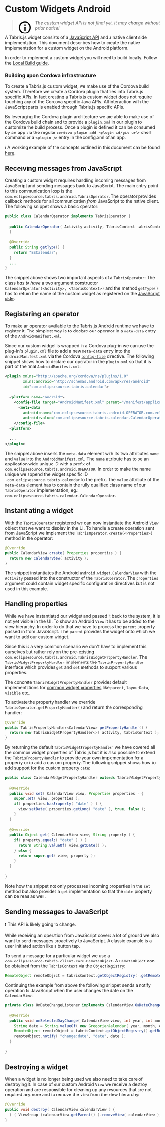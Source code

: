 ---
---
# Custom Widgets Android

> <img align="left" src="img/note.png"> <i>The custom widget API is not final yet. It may change without prior notice!</i>

A Tabris.js widget consists of a [JavaScript API](custom-widgets.md) and a native client side implementation. This document describes how to create the native implementation for a custom widget on the Android platform.

In order to implement a custom widget you will need to build locally. Follow the [Local Build guide](local-build.md).

### Building upon Cordova infrastructure

To create a Tabris.js custom widget, we make use of the Cordova build system. Therefore we create a Cordova plugin that ties into Tabris.js specific APIs. In fact creating a Tabris.js custom widget does not require touching any of the Cordova specific Java APIs. All interaction with the JavaScript parts is enabled through Tabris.js specific APIs.

By leveraging the Cordova plugin architecture we are able to make use of the Cordova build chain and to provide a `plugin.xml` in our plugin to customize the build process. Once a plugin is defined it can be consumed by an app via the regular `cordova plugin add <plugin-id/git-url>` shell command or a `<plugin />` entry in the config.xml of an app.

:information_source: A working example of the concepts outlined in this document can be found [here](https://github.com/eclipsesource/tabris-calendar).

## Receiving messages from JavaScript

Creating a custom widget requires handling incoming messages from JavaScript and sending messages back to JavaScript. The main entry point to this communication loop is the `com.eclipsesource.tabris.android.TabrisOperator`. The operator provides callback methods for all communication _from_ JavaScript to the native client. The following snippet shows a basic operator:

```java
public class CalendarOperator implements TabrisOperator {

  public CalendarOperator( Activity activity, TabrisContext tabrisContext ) {
  }

  @Override
  public String getType() {
    return "ESCalendar";
  }
  ...
}
```

The snippet above shows two important aspects of a `TabrisOperator`: The class _has to have_ a two argument constructor `CalendarOperator(<Activity>, <TabrisContext>)` and the method `getType()` has to return the name of the custom widget as registered on the [JavaScript side](custom-widgets.md).

## Registering an operator

To make an operator available to the Tabris.js Android runtime we have to register it. The simplest way is to declare our operator in a `meta-data` entry of the `AndroidManifest.xml`.

Since our custom widget is wrapped in a Cordova plug-in we can use the plug-in's `plugin.xml` file to add a new `meta-data` entry into the `AndroidManifest.xml` via the Cordova [`config-file`](https://cordova.apache.org/docs/en/5.0.0/plugin_ref_spec.md.html) directive. The following snippet shows how to declare our operator in the `plugin.xml` so that it is part of the final `AndroidManifest.xml`:

```xml
<plugin xmlns="http://apache.org/cordova/ns/plugins/1.0"
        xmlns:android="http://schemas.android.com/apk/res/android"
        id="com.eclipsesource.tabris.calendar">

  <platform name="android">
    <config-file target="AndroidManifest.xml" parent="/manifest/application">
      <meta-data
        android:name="com.eclipsesource.tabris.android.OPERATOR.com.eclipsesource.tabris.calendar"
        android:value="com.eclipsesource.tabris.calendar.CalendarOperator" />
    </config-file>
  <platform>

  ...
</plugin>
```

The snippet above inserts the `meta-data` element with its two attributes `name` and `value` into the `AndroidManifest.xml`. The `name` attribute has to be an application wide unique ID with a prefix of `com.eclipsesource.tabris.android.OPERATOR`. In order to make the name unique we append the widget specific ID `.com.eclipsesource.tabris.calendar` to the prefix. The `value` attribute of the `meta-data` element has to contain the fully qualified class name of our `TabrisOperator` implementation, eg.: `com.eclipsesource.tabris.calendar.CalendarOperator`.

## Instantiating a widget

With the `TabrisOperator` registered we can now instantiate the Android `View` object that we want to display in the UI. To handle a create operation sent from JavaScript we implement the `TabrisOperator.create(<Properties>)` method in the operator:

```java
@Override
public CalendarView create( Properties properties ) {
  return new CalendarView( activity );
}
```

The snippet instantiates the Android `android.widget.CalendarView` with the `Activity` passed into the constructor of the `TabrisOperator`. The `properties`  argument could contain widget specific configuration directives but is not used in this example.

## Handling properties

While we have instantiated our widget and passed it back to the system, it is not yet visible in the UI. To show an Android `View` it has to be added to the view hierarchy. In order to do that we have to process the `parent` property passed in from JavaScript. The `parent` provides the widget onto which we want to add our custom widget.

Since this is a very common scenario we don't have to implement this ourselves but rather rely on the pre-existing `com.eclipsesource.tabris.android.TabrisWidgetPropertyHandler`. The `TabrisWidgetPropertyHandler` implements the `TabrisPropertyHandler` interface which provides `get` and `set` methods to support various properties.

The concrete `TabrisWidgetPropertyHandler` provides default implementations for [common widget properties](https://tabrisjs.com/documentation/latest/api/Widget#properties) like `parent`, `layoutData`, `visible` etc..

To activate the property handler we override `TabrisOperator.getPropertyHandler()` and return the corresponding handler:

```java
@Override
public TabrisPropertyHandler<CalendarView> getPropertyHandler() {
  return new TabrisWidgetPropertyHandler<>( activity, tabrisContext );
}
```

By returning the default `TabrisWidgetPropertyHandler` we have covered all the common widget properties of Tabris.js but it is also possible to extend the `TabrisPropertyHandler` to provide your own implementation for a property or to add a custom property. The following snippet shows how to add support for the custom property `date`:

```java
public class CalendarWidgetPropertyHandler extends TabrisWidgetPropertyHandler<CalendarView> {

  @Override
  public void set( CalendarView view, Properties properties ) {
    super.set( view, properties );
    if( properties.hasProperty( "date" ) ) {
      view.setDate( properties.getLong( "date" ), true, false );
    }
  }

  @Override
  public Object get( CalendarView view, String property ) {
    if( property.equals( "date" ) ) {
      return String.valueOf( view.getDate() );
    } else {
      return super.get( view, property );
    }
  }

}
```

Note how the snippet not only processes incoming properties in the `set` method but also provides a `get` implementation so that the `date` property can be read as well.

## Sending messages to JavaScript

:exclamation: This API is likely going to change.

While receiving an operation from JavaScript covers a lot of ground we also want to send messages proactively to JavaScript. A classic example is a user initiated action like a button tap.

To send a message for a particular widget we use a `com.eclipsesource.tabris.client.core.RemoteObject`. A `RemoteObject` can be obtained from the `TabrisContext` via the `ObjectRegistry`:

```java
RemoteObject remoteObject = tabrisContext.getObjectRegistry().getRemoteObjectForObject( view );
```

Continuing the example from above the following snippet sends a notify operation to JavaScript when the user changes the date on the `CalendarView`:

```java
private class OnDateChangeListener implements CalendarView.OnDateChangeListener {

  @Override
  public void onSelectedDayChange( CalendarView view, int year, int month, int dayOfMonth ) {
    String date = String.valueOf( new GregorianCalendar( year, month, dayOfMonth + 1 ).getTimeInMillis() );
    RemoteObject remoteObject = tabrisContext.getObjectRegistry().getRemoteObjectForObject( view );
    remoteObject.notify( "change:date", "date", date );
  }

}
```

## Destroying a widget

When a widget is no longer being used we also need to take care of destroying it. In case of our custom Android `View` we receive a destroy operation and are responsible for cleaning up any resources that are not required anymore and to remove the `View` from the view hierarchy:

```java
@Override
public void destroy( CalendarView calendarView ) {
  ( ( ViewGroup )calendarView.getParent() ).removeView( calendarView );
}
```
